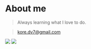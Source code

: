 <h1 align="left">About me</h1>

> Always learning what I love to do.

> kore.dv7@gmail.com

<div> 
  <a href = "mailto: kore.dv7@gmail.com"><img src="https://img.shields.io/badge/-Gmail-%23333?style=for-the-badge&logo=gmail&logoColor=white" target="_blank"></a>
  <a href = "#"><img src="https://img.shields.io/badge/-kore:0859-%fff?style=for-the-badge&logo=discord&logoColor=white" target="_blank"></a>
 
</div>
